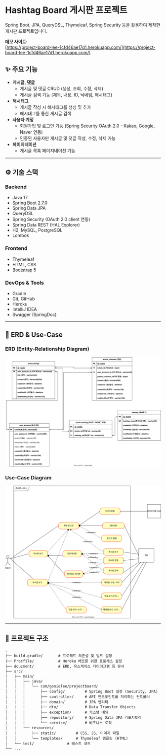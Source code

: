 # Hashtag Board 게시판 프로젝트

Spring Boot, JPA, QueryDSL, Thymeleaf, Spring Security 등을 활용하여 제작한 게시판 프로젝트입니다.

**데모 사이트:**  
[https://project-board-lee-1cfd46ae17d1.herokuapp.com/](https://project-board-lee-1cfd46ae17d1.herokuapp.com/)

## ✨ 주요 기능

- **게시글, 댓글**
  - 게시글 및 댓글 CRUD (생성, 조회, 수정, 삭제)
  - 게시글 검색 기능 (제목, 내용, ID, 닉네임, 해시태그)
- **해시태그**
  - 게시글 작성 시 해시태그를 생성 및 추가
  - 해시태그를 통한 게시글 검색
- **사용자 계정**
  - 회원가입 및 로그인 기능 (Spring Security OAuth 2.0 - Kakao, Google, Naver 연동)
  - 인증된 사용자만 게시글 및 댓글 작성, 수정, 삭제 가능
- **페이지네이션**
  - 게시글 목록 페이지네이션 기능

---

## ⚙️ 기술 스택

### Backend

- Java 17
- Spring Boot 2.7.0
- Spring Data JPA
- QueryDSL
- Spring Security (OAuth 2.0 client 연동)
- Spring Data REST (HAL Explorer)
- H2, MySQL, PostgreSQL
- Lombok

### Frontend

- Thymeleaf
- HTML, CSS
- Bootstrap 5

### DevOps & Tools

- Gradle
- Git, GitHub
- Heroku
- IntelliJ IDEA
- Swagger (SpringDoc)

---

## 📝 ERD & Use-Case

### ERD (Entity-Relationship Diagram)

![ERD](doucment/project-board-erd.svg)

### Use-Case Diagram

![Use-Case](doucment/use-case.svg)

---

## 📁 프로젝트 구조

```
.
├── build.gradle/       # 프로젝트 의존성 및 빌드 설정
├── Procfile/           # Heroku 배포를 위한 프로세스 설정
├── doucment/           # ERD, 유스케이스 다이어그램 등 문서
├── src/
│   ├── main/
│   │   ├── java/
│   │   │   └── com/genielee/projectboard/
│   │   │       ├── config/         # Spring Boot 설정 (Security, JPA)
│   │   │       ├── controller/     # API 엔드포인트를 처리하는 컨트롤러
│   │   │       ├── domain/         # JPA 엔티티
│   │   │       ├── dto/            # Data Transfer Objects
│   │   │       ├── exception/      # 커스텀 예외
│   │   │       ├── repository/     # Spring Data JPA 리포지토리
│   │   │       └── service/        # 비즈니스 로직
│   │   └── resources/
│   │       ├── static/         # CSS, JS, 이미지 파일
│   │       └── templates/      # Thymeleaf 템플릿 (HTML)
│   └── test/               # 테스트 코드
└── ...
```
